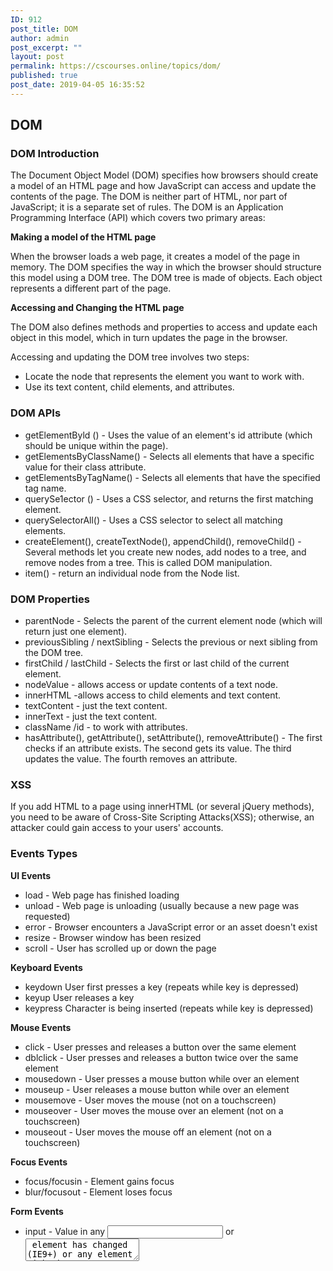 ```yaml
---
ID: 912
post_title: DOM
author: admin
post_excerpt: ""
layout: post
permalink: https://cscourses.online/topics/dom/
published: true
post_date: 2019-04-05 16:35:52
---
```

<h2>DOM</h2>
<h3>DOM Introduction</h3>
<p>The Document Object Model (DOM) specifies how browsers should create a model of an HTML
page and how JavaScript can access and update the contents of the page.
The DOM is neither part of HTML, nor part of JavaScript; it is a separate set of rules.
The DOM is an Application Programming Interface (API) which covers two primary areas:</p>
<b>Making a model of the HTML page</b>
<p>When the browser loads a web page, it creates a model of the page in memory.
The DOM specifies the way in which the browser should structure this model using
a DOM tree. The DOM tree is made of objects. Each object represents a different part of
the page.</p>
<b>Accessing and Changing the HTML page</b>
<p>The DOM also defines methods and properties to access and update each
object in this model, which in turn updates the page in the browser.</p>

<p>Accessing and updating the DOM tree involves two steps:</p>
<ul>
<li>Locate the node that represents the element you want to work with.</li>
<li>Use its text content, child elements, and attributes.</li>
</ul>

<h3>DOM APIs</h3>
<ul>
<li>getElementByld () - Uses the value of an element's id attribute (which should be unique within the page).</li>
<li>getElementsByClassName() - Selects all elements that have a specific value for their class attribute.</li>
<li>getElementsByTagName() - Selects all elements that have the specified tag name.</li>
<li>querySe1ector () - Uses a CSS selector, and returns the first matching element.</li>
<li>querySelectorAll() - Uses a CSS selector to select all matching elements.</li>
<li>createElement(), createTextNode(), appendChild(), removeChild() - Several methods let you create new nodes, add nodes to a tree,
and remove nodes from a tree. This is called DOM manipulation.</li>
<li>item() - return an individual node from the Node list. </li>
</ul>

<h3>DOM Properties</h3>
<ul>
<li>parentNode - Selects the parent of the current element node (which will return just one element).</li>
<li>previousSibling / nextSibling - Selects the previous or next sibling from the DOM tree.</li>
<li>firstChild / lastChild - Selects the first or last child of the current element.</li>
<li>nodeValue - allows access or update contents of a text node.</li>
<li>innerHTML -allows access to child elements and text content.</li>
<li>textContent - just the text content.</li>
<li>innerText - just the text content.</li>
<li>className /id - to work with attributes.</li>
<li>hasAttribute(), getAttribute(), setAttribute(), removeAttribute() - The first checks if an attribute
exists. The second gets its value. The third updates the value. The fourth removes an attribute.</li>
</ul>

<h3>XSS</h3>
<p>If you add HTML to a page using innerHTML (or several jQuery methods),
you need to be aware of Cross-Site Scripting Attacks(XSS); otherwise,
an attacker could gain access to your users' accounts.</p>

<h3>Events Types</h3>
<b>UI Events</b>
<ul>
<li>load - Web page has finished loading</li>
<li>unload - Web page is unloading (usually because a new page was requested)</li>
<li>error - Browser encounters a JavaScript error or an asset doesn't exist</li>
<li>resize - Browser window has been resized</li>
<li>scroll - User has scrolled up or down the page</li>
</ul>

<b>Keyboard Events</b>
<ul>
<li>keydown User first presses a key (repeats while key is depressed)</li>
<li>keyup User releases a key</li>
<li>keypress Character is being inserted (repeats while key is depressed)</li>
</ul>

<b>Mouse Events</b>
<ul>
<li>click - User presses and releases a button over the same element</li>
<li>dblclick - User presses and releases a button twice over the same element</li>
<li>mousedown - User presses a mouse button while over an element</li>
<li>mouseup - User releases a mouse button while over an element</li>
<li>mousemove - User moves the mouse (not on a touchscreen)</li>
<li>mouseover - User moves the mouse over an element (not on a touchscreen)</li>
<li>mouseout - User moves the mouse off an element (not on a touchscreen)</li>
</ul>

<b>Focus Events</b>
<ul>
<li>focus/focusin - Element gains focus</li>
<li>blur/focusout - Element loses focus</li>
</ul>

<b>Form Events</b>
<ul>
<li>input - Value in any <input> or <textarea> element has changed (IE9+) or any element with the contenteditable attribute
<li>change - Value in select box, checkbox, or radio button changes (IE9+)
<li>submit - User submits a form (using a button or a key)
<li>reset - User clicks on a form's rest button (rarely used these days)
<li>cut - User cuts content from a form field
<li>copy - User copies content from a form field
<li>paste - User pastes content into a form field
<li>select - User selects some text in a form field
</ul>

<b>Mutation Event</b>
<ul>
<li>DOMSubtreeModified - Change has been made to document<li>
<li>DOMNodelnserted - Node has been inserted as a direct child of another node<li>
<li>DOMNodeRemoved - Node has been removed from another node<li>
<li>OOMNodelnsertedlntoDocument - Node has been inserted as a descendant of another node<li>
<li>DOMNodeRemovedFromOocument - Node has been removed as a descendant of another node<li>
</ul>

<b>Bind Event with Element<b>
<ul>
<li>HTML Event Handler - Early versions of HTML included a set of attributes that could respond to events on the
element they were added to. The attribute names matched the event names. Their values called the function that was to
run when that event occurred. This is bad practice, but you need to be aware of it because you may see it in older code.</li>
<li>DOM Event Handler - DOM event handlers were introduced in the original
specification for the DOM. They are considered better than HTML event handlers because
they let you separate the JavaScript from the HTML.</li>
<li>Event Listener - Introduced in an update to the DOM
specification (DOM level 2, released in the year 2000).
They are now the favored way of handling events.
</ul>